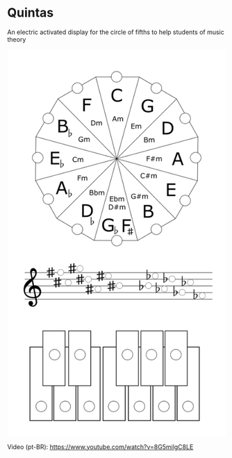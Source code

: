 # Quintas

An electric activated display for the circle of fifths to help students of music theory

![](display/quintas.png)

Video (pt-BR): https://www.youtube.com/watch?v=8G5milgC8LE

